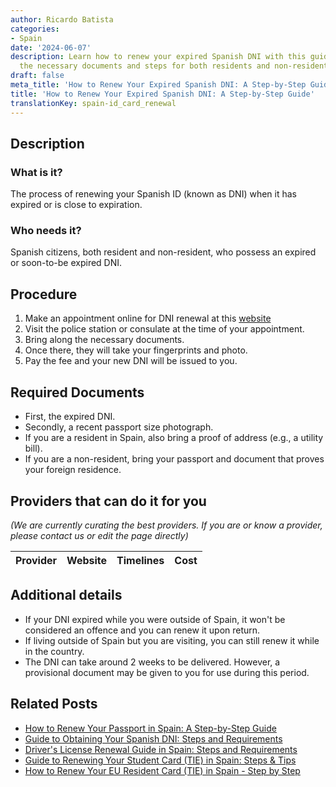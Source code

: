```yaml
---
author: Ricardo Batista
categories:
- Spain
date: '2024-06-07'
description: Learn how to renew your expired Spanish DNI with this guide. Find out
  the necessary documents and steps for both residents and non-residents.
draft: false
meta_title: 'How to Renew Your Expired Spanish DNI: A Step-by-Step Guide'
title: 'How to Renew Your Expired Spanish DNI: A Step-by-Step Guide'
translationKey: spain-id_card_renewal
---
```


## Description
### What is it?
The process of renewing your Spanish ID (known as DNI) when it has expired or is close to expiration.

### Who needs it?
Spanish citizens, both resident and non-resident, who possess an expired or soon-to-be expired DNI.

## Procedure
1. Make an appointment online for DNI renewal at this [website](https://www.citapreviadnie.es)
2. Visit the police station or consulate at the time of your appointment.
3. Bring along the necessary documents.
4. Once there, they will take your fingerprints and photo.
5. Pay the fee and your new DNI will be issued to you.

## Required Documents
- First, the expired DNI.
- Secondly, a recent passport size photograph.
- If you are a resident in Spain, also bring a proof of address (e.g., a utility bill).
- If you are a non-resident, bring your passport and document that proves your foreign residence.

## Providers that can do it for you

_(We are currently curating the best providers. If you are or know a provider, please contact us or edit the page directly)_

| Provider        |     Website     |     Timelines    |       Cost      |
| --------------- | --------------- |  :-------------: | :-------------: |

## Additional details
- If your DNI expired while you were outside of Spain, it won't be considered an offence and you can renew it upon return.
- If living outside of Spain but you are visiting, you can still renew it while in the country.
- The DNI can take around 2 weeks to be delivered. However, a provisional document may be given to you for use during this period.


## Related Posts

- [How to Renew Your Passport in Spain: A Step-by-Step Guide](https://tramitit.com/guides/spain/passport_renewal/)
- [Guide to Obtaining Your Spanish DNI: Steps and Requirements](https://tramitit.com/guides/spain/id_card_application/)
- [Driver's License Renewal Guide in Spain: Steps and Requirements](https://tramitit.com/guides/spain/drivers_license_renewal/)
- [Guide to Renewing Your Student Card (TIE) in Spain: Steps & Tips](https://tramitit.com/guides/spain/student_card_renewal/)
- [How to Renew Your EU Resident Card (TIE) in Spain - Step by Step](https://tramitit.com/guides/spain/eu_resident_card_renewal/)